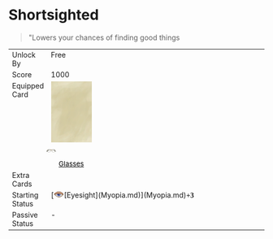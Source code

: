 # Shortsighted  
> "Lowers your chances of finding good things  
  
<table class="table table-bordered" data-toggle="table"  data-show-header="false"><thead style="display:none"><tr ><th  style="width:15%;text-align:left;vertical-align:top;"  >名称</th><th  style="text-align:left;vertical-align:top;"  >值</th></tr></thead><tr ><td  style="width:15%;text-align:left;vertical-align:top;"  >Unlock By</td><td  style="text-align:left;vertical-align:top;"  >Free</td></tr><tr ><td  style="width:15%;text-align:left;vertical-align:top;"  >Score</td><td  style="text-align:left;vertical-align:top;"  >1000</td></tr><tr ><td  style="width:15%;text-align:left;vertical-align:top;"  >Equipped Card</td><td  style="text-align:left;vertical-align:top;"  ><div style="display:inline-block"><div class="gamedatalist" style="text-align:center;min-width:100px;min-height:0px;"><div class="gamecard" style="width:80px; height:120px;"><a href="Glasses.md" style="color:black"><img class="bg" decoding="async" src="Sprite/BG_SandTop.png" href="a.md" style="max-width:80px;max-height:120px;"><img decoding="async" src="Sprite/Glasses.png" class="cardimageNoBack" style="transform: translate(-50%, 0%) scale(0.23460410557184752);"><span style="font-size: 13.333333333333334px;">Glasses</span></a></div></div></div>  
  
</td></tr><tr ><td  style="width:15%;text-align:left;vertical-align:top;"  >Extra Cards</td><td  style="text-align:left;vertical-align:top;"  ><div style="display:inline-block"></div>  
  
</td></tr><tr ><td  style="width:15%;text-align:left;vertical-align:top;"  >Starting Status</td><td  style="text-align:left;vertical-align:top;"  >[<div style="width:20px;display:inline-block;text-align:center"><img decoding="async" src="Sprite/Sleepy.png" href="a.md" style="max-width:20px;max-height:20px;"></div>[Eyesight](Myopia.md)](Myopia.md)<span style="font-family:ui-monospace"><b>+3</b></span></td></tr><tr ><td  style="width:15%;text-align:left;vertical-align:top;"  >Passive Status</td><td  style="text-align:left;vertical-align:top;"  >-</td></tr></tbody></table>  
  


<script>document.title="Shortsighted - Card Survival Wiki";</script>